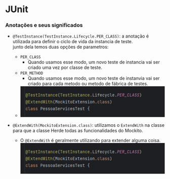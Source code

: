 # JUnit

### Anotações e seus significados

- `@TestInstance(TestInstance.Lifecycle.PER_CLASS)`: a anotação é utilizada para definir o ciclo de vida da instancia de teste.<br>
  junto dela temos duas opções de parametros:

  - `PER_CLASS`
    - Quando usamos esse modo, um novo teste de instancia vai ser criado uma vez por classe de teste.
  - `PER_METHOD`
    - Quando usamos esse modo, um novo teste de instanvia vai ser criado para cada metodo ou metodo de fábrica de testes.
  - ![a](../../imgs/extend-test-instance.png)

- `@ExtendWith(MockitoExtension.class)`: utilizamos o `ExtendWith` na classe para que a classe Herde todas as funcionalidades do Mockito.
  - O `@ExtendWith` é geralmente utilizando para extender alguma coisa.
    ![a](../../imgs/extend-test-instance.png)
